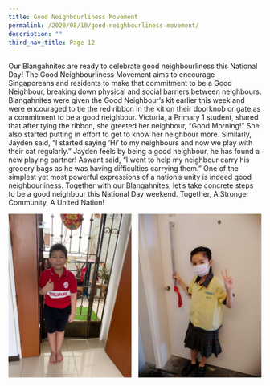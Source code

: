 ```yaml
---
title: Good Neighbourliness Movement
permalink: /2020/08/10/good-neighbourliness-movement/
description: ""
third_nav_title: Page 12
---
```

<p>Our Blangahnites are ready to celebrate good neighbourliness this National Day! The Good Neighbourliness Movement aims to encourage Singaporeans and residents to make that commitment to be a Good Neighbour, breaking down physical and social barriers between neighbours. Blangahnites were given the Good Neighbour’s kit earlier this week and were encouraged to tie the red ribbon in the kit on their doorknob or gate as a commitment to be a good neighbour. Victoria, a Primary 1 student, shared that after tying the ribbon, she greeted her neighbour, “Good Morning!” She also started putting in effort to get to know her neighbour more. Similarly, Jayden said, “I started saying ‘Hi’ to my neighbours and now we play with their cat regularly.” Jayden feels by being a good neighbour, he has found a new playing partner! Aswant said, “I went to help my neighbour carry his grocery bags as he was having difficulties carrying them.” One of the simplest yet most powerful expressions of a nation’s unity is indeed good neighbourliness. Together with our Blangahnites, let’s take concrete steps to be a good neighbour this National Day weekend. Together, A Stronger Community, A United Nation!</p>
<img src="/images/neighbor.png">